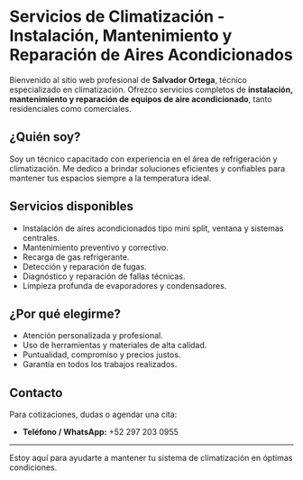 # Servicios de Climatización - Instalación, Mantenimiento y Reparación de Aires Acondicionados

Bienvenido al sitio web profesional de **Salvador Ortega**, técnico especializado en climatización. Ofrezco servicios completos de **instalación, mantenimiento y reparación de equipos de aire acondicionado**, tanto residenciales como comerciales.

## ¿Quién soy?

Soy un técnico capacitado con experiencia en el área de refrigeración y climatización. Me dedico a brindar soluciones eficientes y confiables para mantener tus espacios siempre a la temperatura ideal.

## Servicios disponibles

- Instalación de aires acondicionados tipo mini split, ventana y sistemas centrales.
- Mantenimiento preventivo y correctivo.
- Recarga de gas refrigerante.
- Detección y reparación de fugas.
- Diagnóstico y reparación de fallas técnicas.
- Limpieza profunda de evaporadores y condensadores.

## ¿Por qué elegirme?

- Atención personalizada y profesional.
- Uso de herramientas y materiales de alta calidad.
- Puntualidad, compromiso y precios justos.
- Garantía en todos los trabajos realizados.

## Contacto

Para cotizaciones, dudas o agendar una cita:

- **Teléfono / WhatsApp:** +52 297 203 0955

---
Estoy aquí para ayudarte a mantener tu sistema de climatización en óptimas condiciones.
